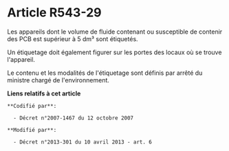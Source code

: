 # Article R543-29

Les appareils dont le volume de fluide contenant ou susceptible de contenir des PCB est supérieur à 5 dm³ sont étiquetés.

Un étiquetage doit également figurer sur les portes des locaux où se trouve l'appareil.

Le contenu et les modalités de l'étiquetage sont définis par arrêté du ministre chargé de l'environnement.

**Liens relatifs à cet article**

	**Codifié par**:

	  - Décret n°2007-1467 du 12 octobre 2007

	**Modifié par**:

	  - Décret n°2013-301 du 10 avril 2013 - art. 6
